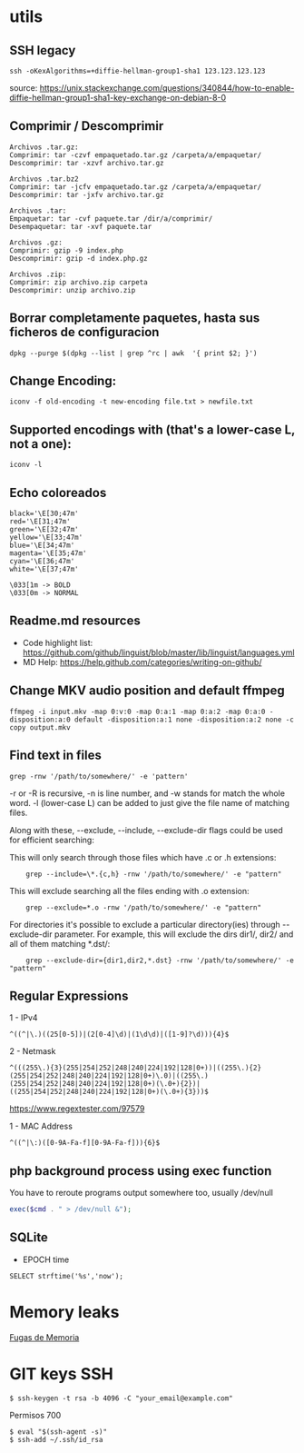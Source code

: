 # utils

## SSH legacy
```Shell
ssh -oKexAlgorithms=+diffie-hellman-group1-sha1 123.123.123.123
```
source: https://unix.stackexchange.com/questions/340844/how-to-enable-diffie-hellman-group1-sha1-key-exchange-on-debian-8-0

## Comprimir / Descomprimir
```Shell
Archivos .tar.gz:
Comprimir: tar -czvf empaquetado.tar.gz /carpeta/a/empaquetar/
Descomprimir: tar -xzvf archivo.tar.gz

Archivos .tar.bz2
Comprimir: tar -jcfv empaquetado.tar.gz /carpeta/a/empaquetar/
Descomprimir: tar -jxfv archivo.tar.gz

Archivos .tar:
Empaquetar: tar -cvf paquete.tar /dir/a/comprimir/
Desempaquetar: tar -xvf paquete.tar

Archivos .gz:
Comprimir: gzip -9 index.php
Descomprimir: gzip -d index.php.gz

Archivos .zip:
Comprimir: zip archivo.zip carpeta
Descomprimir: unzip archivo.zip
```

## Borrar completamente paquetes, hasta sus ficheros de configuracion
```Shell
dpkg --purge $(dpkg --list | grep ^rc | awk  '{ print $2; }')

```

## Change Encoding:
```Shell
iconv -f old-encoding -t new-encoding file.txt > newfile.txt

```
## Supported encodings with (that's a lower-case L, not a one):
```Shell
iconv -l 
```

## Echo coloreados
```Shell
black='\E[30;47m'
red='\E[31;47m'
green='\E[32;47m'
yellow='\E[33;47m'
blue='\E[34;47m'
magenta='\E[35;47m'
cyan='\E[36;47m'
white='\E[37;47m'

\033[1m -> BOLD
\033[0m -> NORMAL
```

## Readme.md resources

- Code highlight list: https://github.com/github/linguist/blob/master/lib/linguist/languages.yml
- MD Help: https://help.github.com/categories/writing-on-github/

## Change MKV audio position and default ffmpeg
```Shell
ffmpeg -i input.mkv -map 0:v:0 -map 0:a:1 -map 0:a:2 -map 0:a:0 -disposition:a:0 default -disposition:a:1 none -disposition:a:2 none -c copy output.mkv
```

## Find text in files
```Shell
grep -rnw '/path/to/somewhere/' -e 'pattern'
```
  -r or -R is recursive,
  -n is line number, and
  -w stands for match the whole word.
  -l (lower-case L) can be added to just give the file name of matching files.

Along with these, --exclude, --include, --exclude-dir flags could be used for efficient searching:

  This will only search through those files which have .c or .h extensions:
```Shell
    grep --include=\*.{c,h} -rnw '/path/to/somewhere/' -e "pattern"
```
  This will exclude searching all the files ending with .o extension:
```Shell
    grep --exclude=*.o -rnw '/path/to/somewhere/' -e "pattern"
```
For directories it's possible to exclude a particular directory(ies) through --exclude-dir parameter. For example, this will exclude the dirs dir1/, dir2/ and all of them matching *.dst/:
```Shell
    grep --exclude-dir={dir1,dir2,*.dst} -rnw '/path/to/somewhere/' -e "pattern"
```

## Regular Expressions
1 - IPv4
```Shell
^((^|\.)((25[0-5])|(2[0-4]\d)|(1\d\d)|([1-9]?\d))){4}$
```
2 - Netmask
```Shell
^(((255\.){3}(255|254|252|248|240|224|192|128|0+))|((255\.){2}(255|254|252|248|240|224|192|128|0+)\.0)|((255\.)(255|254|252|248|240|224|192|128|0+)(\.0+){2})|((255|254|252|248|240|224|192|128|0+)(\.0+){3}))$
```
https://www.regextester.com/97579

1 - MAC Address
```Shell
^((^|\:)([0-9A-Fa-f][0-9A-Fa-f])){6}$
```

## php background process using exec function

You have to reroute programs output somewhere too, usually /dev/null

```PHP
exec($cmd . " > /dev/null &");
```
## SQLite

- EPOCH time
```Shell
SELECT strftime('%s','now');
```

# Memory leaks
[Fugas de Memoria](fugasMemoria.md)

# GIT keys SSH
```Shell
$ ssh-keygen -t rsa -b 4096 -C "your_email@example.com"
```
Permisos 700

```Shell
$ eval "$(ssh-agent -s)"
$ ssh-add ~/.ssh/id_rsa
```



